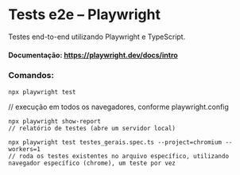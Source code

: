 # Tests e2e – Playwright
Testes end-to-end utilizando Playwright e TypeScript. 

#### Documentação: https://playwright.dev/docs/intro

### Comandos:
    npx playwright test  
   // execução em todos os navegadores, conforme playwright.config

    npx playwright show-report
    // relatório de testes (abre um servidor local) 

    npx playwright test testes_gerais.spec.ts --project=chromium --workers=1
    // roda os testes existentes no arquivo específico, utilizando navegador específico (chrome), um teste por vez

